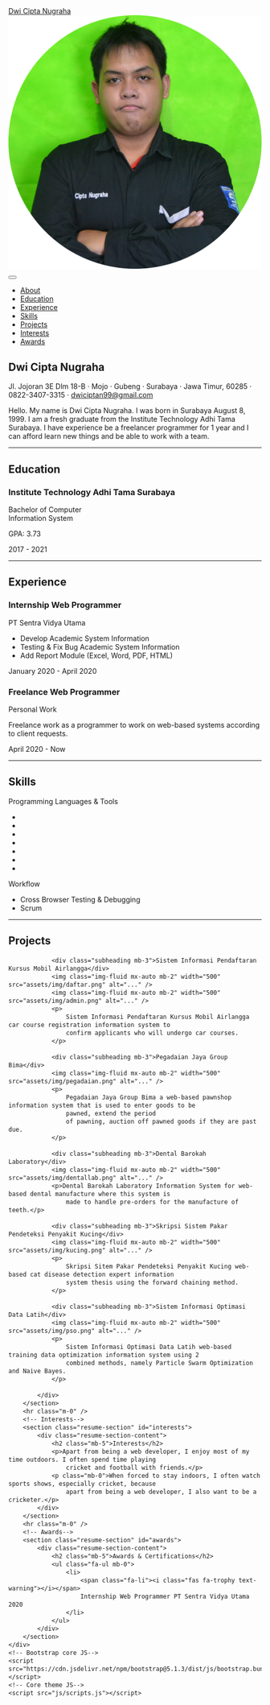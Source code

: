 <!DOCTYPE html>
<html lang="en">

<head>
    <meta charset="utf-8" />
    <meta name="viewport" content="width=device-width, initial-scale=1, shrink-to-fit=no" />
    <meta name="description" content="" />
    <meta name="author" content="" />
    <title>Portofolio</title>
    <link rel="icon" type="image/x-icon" href="assets/img/favicon.ico" />
    <!-- Font Awesome icons (free version)-->
    <script src="https://use.fontawesome.com/releases/v5.15.4/js/all.js" crossorigin="anonymous"></script>
    <!-- Google fonts-->
    <link href="https://fonts.googleapis.com/css?family=Saira+Extra+Condensed:500,700" rel="stylesheet"
        type="text/css" />
    <link href="https://fonts.googleapis.com/css?family=Muli:400,400i,800,800i" rel="stylesheet" type="text/css" />
    <!-- Core theme CSS (includes Bootstrap)-->
    <link href="css/styles.css" rel="stylesheet" />
</head>

<body id="page-top">
    <!-- Navigation-->
    <nav class="navbar navbar-expand-lg navbar-dark bg-primary fixed-top" id="sideNav">
        <a class="navbar-brand js-scroll-trigger" href="#page-top">
            <span class="d-block d-lg-none">Dwi Cipta Nugraha</span>
            <span class="d-none d-lg-block"><img class="img-fluid img-profile rounded-circle mx-auto mb-2" src="assets/img/CV.png"
                    alt="..." /></span>
        </a>
        <button class="navbar-toggler" type="button" data-bs-toggle="collapse" data-bs-target="#navbarResponsive"
            aria-controls="navbarResponsive" aria-expanded="false" aria-label="Toggle navigation"><span
                class="navbar-toggler-icon"></span></button>
        <div class="collapse navbar-collapse" id="navbarResponsive">
            <ul class="navbar-nav">
                <li class="nav-item"><a class="nav-link js-scroll-trigger" href="#about">About</a></li>
                <li class="nav-item"><a class="nav-link js-scroll-trigger" href="#education">Education</a></li>
                <li class="nav-item"><a class="nav-link js-scroll-trigger" href="#experience">Experience</a></li>
                <li class="nav-item"><a class="nav-link js-scroll-trigger" href="#skills">Skills</a></li>
                <li class="nav-item"><a class="nav-link js-scroll-trigger" href="#projects">Projects</a></li>
                <li class="nav-item"><a class="nav-link js-scroll-trigger" href="#interests">Interests</a></li>
                <li class="nav-item"><a class="nav-link js-scroll-trigger" href="#awards">Awards</a></li>
            </ul>
        </div>
    </nav>
    <!-- Page Content-->
    <div class="container-fluid p-0">
        <!-- About-->
        <section class="resume-section" id="about">
            <div class="resume-section-content">
                <h1 class="mb-0">
                    Dwi Cipta
                    <span class="text-primary">Nugraha</span>
                </h1>
                <div class="subheading mb-5">
                    Jl. Jojoran 3E Dlm 18-B · Mojo · Gubeng · Surabaya · Jawa Timur, 60285 · 0822-3407-3315 ·
                    <a href="mailto:dwiciptan99@gmail.com">dwiciptan99@gmail.com</a>
                </div>
                <p class="lead mb-5">Hello. My name is Dwi Cipta Nugraha. I was born in Surabaya
                    August 8, 1999. I am a fresh graduate from the Institute
                    Technology Adhi Tama Surabaya. I have experience
                    be a freelancer programmer for 1 year and I can afford
                    learn new things and be able to work with a team.</p>
                <div class="social-icons">
                    <a class="social-icon" href="https://www.linkedin.com/in/dwi-cipta-nugraha-49bb641a5/"><i
                            class="fab fa-linkedin-in"></i></a>
                    <a class="social-icon" href="https://github.com/nu99etz"><i class="fab fa-github"></i></a>
                    <a class="social-icon" href="https://www.facebook.com/dwicipta.nugraha.54/"><i
                            class="fab fa-facebook-f"></i></a>
                </div>
            </div>
        </section>
        <hr class="m-0" />
        <!-- Education-->
        <section class="resume-section" id="education">
            <div class="resume-section-content">
                <h2 class="mb-5">Education</h2>
                <div class="d-flex flex-column flex-md-row justify-content-between mb-5">
                    <div class="flex-grow-1">
                        <h3 class="mb-0">Institute
                            Technology Adhi Tama Surabaya</h3>
                        <div class="subheading mb-3">Bachelor of Computer</div>
                        <div>Information System</div>
                        <p>GPA: 3.73</p>
                    </div>
                    <div class="flex-shrink-0"><span class="text-primary">2017 - 2021</span></div>
                </div>
            </div>
        </section>
        <hr class="m-0" />
        <!-- Experience-->
        <section class="resume-section" id="experience">
            <div class="resume-section-content">
                <h2 class="mb-5">Experience</h2>
                <div class="d-flex flex-column flex-md-row justify-content-between mb-5">
                    <div class="flex-grow-1">
                        <h3 class="mb-0">Internship Web Programmer</h3>
                        <div class="subheading mb-3">PT Sentra Vidya Utama</div>
                        <ul>
                            <li>Develop Academic System Information</li>
                            <li>Testing & Fix Bug Academic System Information</li>
                            <li>Add Report Module (Excel, Word, PDF, HTML)</li>
                        </ul>
                    </div>
                    <div class="flex-shrink-0"><span class="text-primary">January 2020 - April 2020</span></div>
                </div>
                <div class="d-flex flex-column flex-md-row justify-content-between mb-5">
                    <div class="flex-grow-1">
                        <h3 class="mb-0">Freelance Web Programmer</h3>
                        <div class="subheading mb-3">Personal Work</div>
                        <p>Freelance work as a programmer to work on web-based systems according to client requests.</p>
                    </div>
                    <div class="flex-shrink-0"><span class="text-primary">April 2020 - Now</span></div>
                </div>
            </div>
        </section>
        <hr class="m-0" />
        <!-- Skills-->
        <section class="resume-section" id="skills">
            <div class="resume-section-content">
                <h2 class="mb-5">Skills</h2>
                <div class="subheading mb-3">Programming Languages & Tools</div>
                <ul class="list-inline dev-icons">
                    <li class="list-inline-item"><i class="fab fa-php"></i></li>
                    <li class="list-inline-item"><i class="fab fa-laravel"></i></li>
                    <li class="list-inline-item"><i class="fab fa-free-code-camp"></i></li>
                    <li class="list-inline-item"><i class="fab fa-python"></i></li>
                    <li class="list-inline-item"><i class="fab fa-js-square"></i></li>
                    <li class="list-inline-item"><i class="fab fa-html5"></i></li>
                    <li class="list-inline-item"><i class="fab fa-css3-alt"></i></li>
                </ul>
                <div class="subheading mb-3">Workflow</div>
                <ul class="fa-ul mb-0">
                    <li>
                        <span class="fa-li"><i class="fas fa-check"></i></span>
                        Cross Browser Testing & Debugging
                    </li>
                    <li>
                        <span class="fa-li"><i class="fas fa-check"></i></span>
                        Scrum
                    </li>
                </ul>
            </div>
        </section>
        <hr class="m-0" />
        <!-- Skills-->
        <section class="resume-section" id="projects">
            <div class="resume-section-content">
                <h2 class="mb-5">Projects</h2>

                <div class="subheading mb-3">Sistem Informasi Pendaftaran Kursus Mobil Airlangga</div>
                <img class="img-fluid mx-auto mb-2" width="500" src="assets/img/daftar.png" alt="..." />
                <img class="img-fluid mx-auto mb-2" width="500" src="assets/img/admin.png" alt="..." />
                <p>
                    Sistem Informasi Pendaftaran Kursus Mobil Airlangga car course registration information system to
                    confirm applicants who will undergo car courses.
                </p>

                <div class="subheading mb-3">Pegadaian Jaya Group Bima</div>
                <img class="img-fluid mx-auto mb-2" width="500" src="assets/img/pegadaian.png" alt="..." />
                <p>
                    Pegadaian Jaya Group Bima a web-based pawnshop information system that is used to enter goods to be
                    pawned, extend the period
                    of pawning, auction off pawned goods if they are past due.
                </p>

                <div class="subheading mb-3">Dental Barokah Laboratory</div>
                <img class="img-fluid mx-auto mb-2" width="500" src="assets/img/dentallab.png" alt="..." />
                <p>Dental Barokah Laboratory Information System for web-based dental manufacture where this system is
                    made to handle pre-orders for the manufacture of teeth.</p>

                <div class="subheading mb-3">Skripsi Sistem Pakar Pendeteksi Penyakit Kucing</div>
                <img class="img-fluid mx-auto mb-2" width="500" src="assets/img/kucing.png" alt="..." />
                <p>
                    Skripsi Sitem Pakar Pendeteksi Penyakit Kucing web-based cat disease detection expert information
                    system thesis using the forward chaining method.
                </p>

                <div class="subheading mb-3">Sistem Informasi Optimasi Data Latih</div>
                <img class="img-fluid mx-auto mb-2" width="500" src="assets/img/pso.png" alt="..." />
                <p>
                    Sistem Informasi Optimasi Data Latih web-based training data optimization information system using 2
                    combined methods, namely Particle Swarm Optimization and Naive Bayes.
                </p>

            </div>
        </section>
        <hr class="m-0" />
        <!-- Interests-->
        <section class="resume-section" id="interests">
            <div class="resume-section-content">
                <h2 class="mb-5">Interests</h2>
                <p>Apart from being a web developer, I enjoy most of my time outdoors. I often spend time playing
                    cricket and football with friends.</p>
                <p class="mb-0">When forced to stay indoors, I often watch sports shows, especially cricket, because
                    apart from being a web developer, I also want to be a cricketer.</p>
            </div>
        </section>
        <hr class="m-0" />
        <!-- Awards-->
        <section class="resume-section" id="awards">
            <div class="resume-section-content">
                <h2 class="mb-5">Awards & Certifications</h2>
                <ul class="fa-ul mb-0">
                    <li>
                        <span class="fa-li"><i class="fas fa-trophy text-warning"></i></span>
                        Internship Web Programmer PT Sentra Vidya Utama 2020
                    </li>
                </ul>
            </div>
        </section>
    </div>
    <!-- Bootstrap core JS-->
    <script src="https://cdn.jsdelivr.net/npm/bootstrap@5.1.3/dist/js/bootstrap.bundle.min.js"></script>
    <!-- Core theme JS-->
    <script src="js/scripts.js"></script>
</body>

</html>
